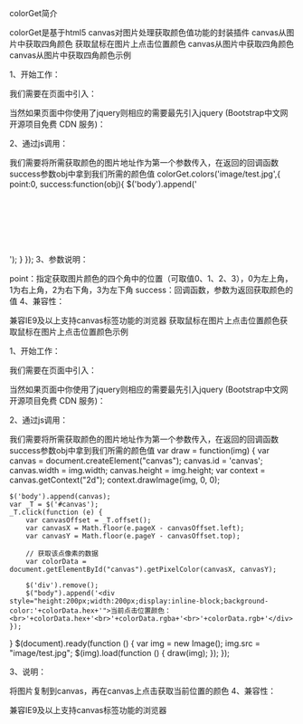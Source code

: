 colorGet简介

colorGet是基于html5 canvas对图片处理获取颜色值功能的封装插件
canvas从图片中获取四角颜色
获取鼠标在图片上点击位置颜色
canvas从图片中获取四角颜色canvas从图片中获取四角颜色示例

1、开始工作：

我们需要在页面中引入：
<script type="text/javascript" src="....../colorGet.js"></script>
当然如果页面中你使用了jquery则相应的需要最先引入jquery (Bootstrap中文网开源项目免费 CDN 服务)：
<script type="text/javascript" src="//cdn.bootcss.com/jquery/1.9.1/jquery.min.js"></script>
2、通过js调用：

我们需要将所需获取颜色的图片地址作为第一个参数传入，在返回的回调函数success参数obj中拿到我们所需的颜色值
colorGet.colors('image/test.jpg',{
	point:0,
	success:function(obj){
		$('body').append('<div style="height:100px;width:100px;background-color:'+obj.hex+'"></div>');
	}
});
3、参数说明：

point：指定获取图片颜色的四个角中的位置（可取值0、1、2、3），0为左上角，1为右上角，2为右下角，3为左下角
success：回调函数，参数为返回获取颜色的值
4、兼容性：

兼容IE9及以上支持canvas标签功能的浏览器
获取鼠标在图片上点击位置颜色获取鼠标在图片上点击位置颜色示例

1、开始工作：

我们需要在页面中引入：
<script type="text/javascript" src="....../colorGetActive.js"></script>
当然如果页面中你使用了jquery则相应的需要最先引入jquery (Bootstrap中文网开源项目免费 CDN 服务)：
<script type="text/javascript" src="//cdn.bootcss.com/jquery/1.9.1/jquery.min.js"></script>
2、通过js调用：

我们需要将所需获取颜色的图片地址作为第一个参数传入，在返回的回调函数success参数obj中拿到我们所需的颜色值
var draw = function(img) {
	var canvas = document.createElement("canvas");
	canvas.id = 'canvas';
	canvas.width = img.width;
	canvas.height = img.height;
	var context = canvas.getContext("2d");
	context.drawImage(img, 0, 0);

	$('body').append(canvas);
	var _T = $('#canvas');
	_T.click(function (e) {
		var canvasOffset = _T.offset();
		var canvasX = Math.floor(e.pageX - canvasOffset.left);
		var canvasY = Math.floor(e.pageY - canvasOffset.top);

		// 获取该点像素的数据
		var colorData = document.getElementById("canvas").getPixelColor(canvasX, canvasY);

		$('div').remove();
		$("body").append('<div style="height:200px;width:200px;display:inline-block;background-color:'+colorData.hex+'">当前点击位置颜色：<br>'+colorData.hex+'<br>'+colorData.rgba+'<br>'+colorData.rgb+'</div>');
	});
}
$(document).ready(function () {
	var img = new Image();
	img.src = "image/test.jpg";
	$(img).load(function () {
		draw(img);
	});
});

3、说明：

将图片复制到canvas，再在canvas上点击获取当前位置的颜色
4、兼容性：

兼容IE9及以上支持canvas标签功能的浏览器
